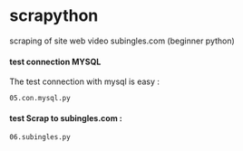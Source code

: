 scrapython
==========

scraping of site web video subingles.com (beginner python)


#### test connection MYSQL
The test connection with mysql is easy :

    05.con.mysql.py

#### test Scrap to subingles.com :

    06.subingles.py
